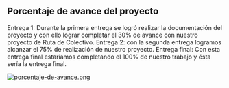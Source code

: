 
## Porcentaje de avance del proyecto
Entrega 1: Durante la primera entrega se logró realizar la documentación del proyecto y con ello lograr completar el 30% de avance con nuestro proyecto de Ruta de Colectivo. 
Entrega 2: con la segunda entrega logramos alcanzar el 75% de realización de nuestro proyecto. 
Entrega final: Con esta entrega final estaríamos completando el 100% de nuestro trabajo y ésta sería la entrega final. 

[![porcentaje-de-avance.png](https://i.postimg.cc/SQHBkWY4/porcentaje-de-avance.png)](https://postimg.cc/MXbPYfY3)
